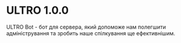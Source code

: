 # ULTRO 1.0.0
 ULTRO Bot - бот для сервера, який допоможе нам полегшити адміністрування та зробить наше спілкування ще ефективнішим.

